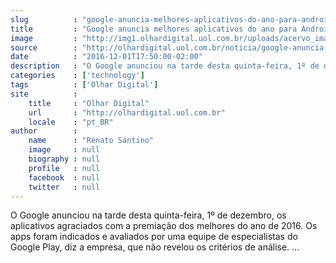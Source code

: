 ```yaml
---
slug          : "google-anuncia-melhores-aplicativos-do-ano-para-android-veja-os-premiados"
title         : "Google anuncia melhores aplicativos do ano para Android; veja os premiados"
image         : "http://img1.olhardigital.uol.com.br/uploads/acervo_imagens/2016/05/20160520150106_660_420.jpg"
source        : "http://olhardigital.uol.com.br/noticia/google-anuncia-melhores-aplicativos-do-ano-para-android-veja-os-premiados/64340"
date          : "2016-12-01T17:50:00-02:00"
description   : "O Google anunciou na tarde desta quinta-feira, 1º de dezembro, os aplicativos agraciados com a premiação dos melhores do ano de 2016. Os apps foram indicados e avaliados por uma equipe de especialistas do Google Play, diz a empresa, que não revelou os critérios de análise. ..."
categories    : ['technology']
tags          : ['Olhar Digital']
site          :
    title     : "Olhar Digital"
    url       : "http://olhardigital.uol.com.br"
    locale    : "pt_BR"
author        :
    name      : "Renato Santino"
    image     : null
    biography : null
    profile   : null
    facebook  : null
    twitter   : null
---
```


O Google anunciou na tarde desta quinta-feira, 1º de dezembro, os aplicativos agraciados com a premiação dos melhores do ano de 2016. Os apps foram indicados e avaliados por uma equipe de especialistas do Google Play, diz a empresa, que não revelou os critérios de análise. ...
